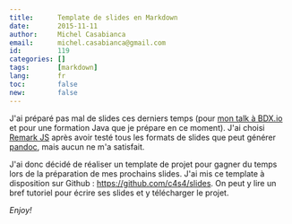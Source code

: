 ```yaml
---
title:      Template de slides en Markdown
date:       2015-11-11
author:     Michel Casabianca
email:      michel.casabianca@gmail.com
id:         119
categories: []
tags:       [markdown]
lang:       fr
toc:        false
new:        false
---
```


J'ai préparé pas mal de slides ces derniers temps (pour [mon talk à BDX.io](http://sweetohm.net/slides/python-3-migration) et pour une formation Java que je prépare en ce moment). J'ai choisi [Remark JS](http://remarkjs.com) après avoir testé tous les formats de slides que peut générer [pandoc](http://pandoc.org/), mais aucun ne m'a satisfait.

J'ai donc décidé de réaliser un template de projet pour gagner du temps lors de la préparation de mes prochains slides. J'ai mis ce template à disposition sur Github : <https://github.com/c4s4/slides>. On peut y lire un bref tutoriel pour écrire ses slides et y télécharger le projet.

*Enjoy!*

<!--more-->
